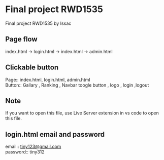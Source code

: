 # Final project RWD1535
Final project RWD1535 by Issac
## Page flow
index.html -> login.html -> index.html -> admin.html
## Clickable button
Page:: index.html, login.html, admin.html <br />
Button:: Gallary , Ranking , Navbar toogle button , logo , login ,logout
## Note
If you want to open this file, use Live Server extension in vs code to open this file.
## login.html email and password
email:: tiny123@gmail.com <br />
password:: tiny312
